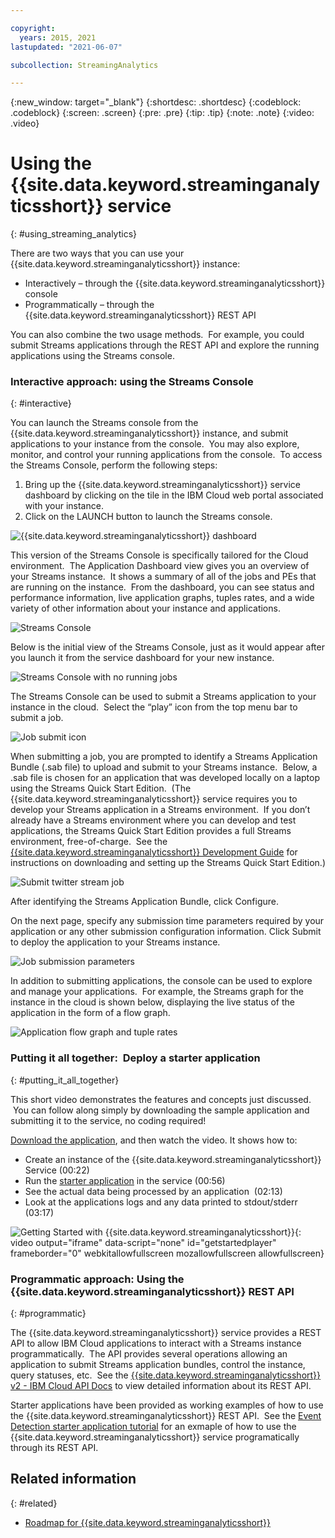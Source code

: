 ```yaml
---

copyright:
  years: 2015, 2021
lastupdated: "2021-06-07"

subcollection: StreamingAnalytics

---
```


<!-- Attribute definitions -->
{:new_window: target="_blank"}
{:shortdesc: .shortdesc}
{:codeblock: .codeblock}
{:screen: .screen}
{:pre: .pre}
{:tip: .tip}
{:note: .note}
{:video: .video}

# Using the {{site.data.keyword.streaminganalyticsshort}} service
{: #using_streaming_analytics}

There are two ways that you can use your {{site.data.keyword.streaminganalyticsshort}} instance:

- Interactively – through the {{site.data.keyword.streaminganalyticsshort}} console
- Programmatically – through the {{site.data.keyword.streaminganalyticsshort}} REST API

You can also combine the two usage methods.  For example, you could submit Streams applications through the REST API and explore the running applications using the Streams console.

### Interactive approach: using the Streams Console
{: #interactive}

You can launch the Streams console from the {{site.data.keyword.streaminganalyticsshort}} instance, and submit applications to your instance from the console.  You may also explore, monitor, and control your running applications from the console.  To access the Streams Console, perform the following steps:

1.  Bring up the {{site.data.keyword.streaminganalyticsshort}} service dashboard by clicking on the tile in the IBM Cloud web portal associated with your instance.
2.  Click on the LAUNCH button to launch the Streams console.

![{{site.data.keyword.streaminganalyticsshort}} dashboard](images/using/Dashboard.png "{{site.data.keyword.streaminganalyticsshort}} dashboard")

This version of the Streams Console is specifically tailored for the Cloud environment.  The Application Dashboard view gives you an overview of your Streams instance.  It shows a summary of all of the jobs and PEs that are running on the instance.  From the dashboard, you can see status and performance information, live application graphs, tuples rates, and a wide variety of other information about your instance and applications.

![Streams Console](images/using/Console.png "Streams Console")

Below is the initial view of the Streams Console, just as it would appear after you launch it from the service dashboard for your new instance.

![Streams Console with no running jobs](images/using/ConsoleNoJobs.png "Streams Console with no running jobs")

The Streams Console can be used to submit a Streams application to your instance in the cloud.  Select the “play” icon from the top menu bar to submit a job.

![Job submit icon](images/using/ConsoleSubmitJobIcon.png "Job submit icon")

When submitting a job, you are prompted to identify a Streams Application Bundle (.sab file) to upload and submit to your Streams instance.  Below, a .sab file is chosen for an application that was developed locally on a laptop using the Streams Quick Start Edition.  (The {{site.data.keyword.streaminganalyticsshort}} service requires you to develop your Streams application in a Streams environment.  If you don’t already have a Streams environment where you can develop and test applications, the Streams Quick Start Edition provides a full Streams environment, free-of-charge.  See the [{{site.data.keyword.streaminganalyticsshort}} Development Guide](/docs/StreamingAnalytics?topic=StreamingAnalytics-development_guide) for instructions on downloading and setting up the Streams Quick Start Edition.)

![Submit twitter stream job](images/using/SubmitJobTwitterStream.png "Submit twitter stream job")

After identifying the Streams Application Bundle, click Configure.

On the next page, specify any submission time parameters required by your application or any other submission configuration information. Click Submit to deploy the application to your Streams instance.

![Job submission parameters](images/using/SubmitParams.png "Job submission parameters")

In addition to submitting applications, the console can be used to explore and manage your applications.  For example, the Streams graph for the instance in the cloud is shown below, displaying the live status of the application in the form of a flow graph.

![Application flow graph and tuple rates](images/using/Graph.png "Application flow graph and tuple rates")

### Putting it all together:  Deploy a starter application
{: #putting_it_all_together}

  This short video demonstrates the features and concepts just discussed.  You can follow along simply by downloading the sample application and submitting it to the service, no coding required!

[Download the application](https://github.com/IBMStreams/samples/raw/main/QuickStart/TradesApp/starterApp/StockTradesStarterApp.sab), and then watch the video. It shows how to:

- Create an instance of the {{site.data.keyword.streaminganalyticsshort}} Service (00:22)
- Run the [starter application](https://github.com/IBMStreams/samples/raw/main/QuickStart/TradesApp/starterApp/StockTradesStarterApp.sab) in the service (00:56)
- See the actual data being processed by an application  (02:13)
- Look at the applications logs and any data printed to stdout/stderr  (03:17)

![Getting Started with {{site.data.keyword.streaminganalyticsshort}}](https://www.youtube.com/embed/aXAqAaijzWc){: video output="iframe" data-script="none" id="getstartedplayer" frameborder="0" webkitallowfullscreen mozallowfullscreen allowfullscreen}

### Programmatic approach: Using the {{site.data.keyword.streaminganalyticsshort}} REST API
{: #programmatic}

The {{site.data.keyword.streaminganalyticsshort}} service provides a REST API to allow IBM Cloud applications to interact with a Streams instance programmatically.  The API provides several operations allowing an application to submit Streams application bundles, control the instance, query statuses, etc.  See the [{{site.data.keyword.streaminganalyticsshort}} v2 - IBM Cloud API Docs](https://ibm.co/2Gt9mB6) to view detailed information about its REST API.

Starter applications have been provided as working examples of how to use the {{site.data.keyword.streaminganalyticsshort}} REST API.  See the [Event Detection starter application tutorial](/docs/StreamingAnalytics?topic=StreamingAnalytics-detect_events) for an exmaple of how to use the {{site.data.keyword.streaminganalyticsshort}} service programatically through its REST API.

## Related information
{: #related}

- [Roadmap for {{site.data.keyword.streaminganalyticsshort}}](/docs/StreamingAnalytics?topic=StreamingAnalytics-roadmap)

